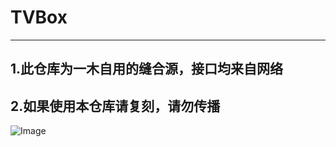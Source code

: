 # TVBox

------

## 1.此仓库为一木自用的缝合源，接口均来自网络

## 2.如果使用本仓库请复刻，请勿传播


![Image](https://m.360buyimg.com/babel/jfs/t1/98218/22/27501/307340/6360ceffE429b70b9/5cbcfd59a336c3ca.jpg)
